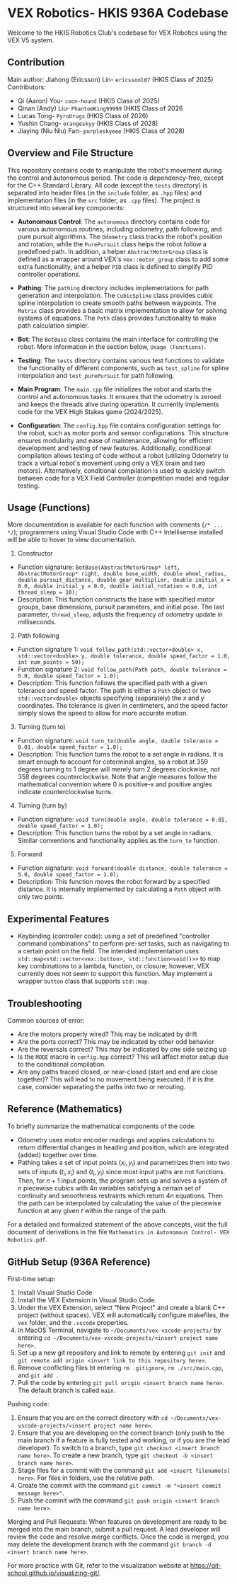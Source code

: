 # VEX Robotics- HKIS 936A Codebase

Welcome to the HKIS Robotics Club's codebase for VEX Robotics using the VEX V5 system.

## Contribution

Main author: Jiahong (Ericsson) Lin- `ericssonl07` (HKIS Class of 2025)
Contributors:
- Qi (Aaron) You- `coon-hound` (HKIS Class of 2025)
- Qinan (Andy) Liu- `PhantomKing99999` (HKIS Class of 2026
- Lucas Tong- `PyroDrugs` (HKIS Class of 2026)
- Yushin Chang- `orangeskyy` (HKIS Class of 2028)
- Jiaying (Niu Niu) Fan- `purpleskyeee` (HKIS Class of 2028)

## Overview and File Structure

This repository contains code to manipulate the robot's movement during the control and autonomous period. The code is dependency-free, except for the C++ Standard Library. All code (except the `tests` directory) is separated into header files (in the `include` folder, as `.hpp` files) and implementation files (in the `src` folder, as `.cpp` files). The project is structured into several key components:

- **Autonomous Control**: The `autonomous` directory contains code for various autonomous routines, including odometry, path following, and pure pursuit algorithms. The `Odometry` class tracks the robot's position and rotation, while the `PurePursuit` class helps the robot follow a predefined path. In addition, a helper `AbstractMotorGroup` class is defined as a wrapper around VEX's `vex::motor_group` class to add some extra functionality, and a helper `PID` class is defined to simplify PID controller operations.

- **Pathing**: The `pathing` directory includes implementations for path generation and interpolation. The `CubicSpline` class provides cubic spline interpolation to create smooth paths between waypoints. The `Matrix` class provides a basic matrix implementation to allow for solving systems of equations. The `Path` class provides functionality to make path calculation simpler.

- **Bot**: The `BotBase` class contains the main interface for controlling the robot. More information in the section below, `Usage (Functions)`.

- **Testing**: The `tests` directory contains various test functions to validate the functionality of different components, such as `test_spline` for spline interpolation and `test_purePursuit` for path following.

- **Main Program**: The `main.cpp` file initializes the robot and starts the control and autonomous tasks. It ensures that the odometry is zeroed and keeps the threads alive during operation. It currently implements code for the VEX High Stakes game (2024/2025).

- **Configuration**: The `config.hpp` file contains configuration settings for the robot, such as motor ports and sensor configurations. This structure ensures modularity and ease of maintenance, allowing for efficient development and testing of new features. Additionally, conditional compilation allows testing of code without a robot (utilizing Odometry to track a virtual robot's movement using only a VEX brain and two motors). Alternatively, conditional compilation is used to quickly switch between code for a VEX Field Controller (competition mode) and regular testing.

## Usage (Functions)

More documentation is available for each function with comments (`/* ... */`); programmers using Visual Studio Code with C++ Intellisense installed will be able to hover to view documentation.

1. Constructor

- Function signature: `BotBase(AbstractMotorGroup* left, AbstractMotorGroup* right, double base_width, double wheel_radius, double pursuit_distance, double gear_multiplier, double initial_x = 0.0, double initial_y = 0.0, double initial_rotation = 0.0, int thread_sleep = 10);`
- Description: This function constructs the base with specified motor groups, base dimensions, pursuit parameters, and initial pose. The last parameter, `thread_sleep`, adjusts the frequency of odometry update in milliseconds.

2. Path following

- Function signature 1: `void follow_path(std::vector<double> x, std::vector<double> y, double tolerance, double speed_factor = 1.0, int num_points = 50);`
- Function signature 2: `void follow_path(Path path, double tolerance = 5.0, double speed_factor = 1.0);`
- Description: This function follows the specified path with a given tolerance and speed factor. The path is either a `Path` object or two `std::vector<double>` objects specifying (separately) the $x$ and $y$ coordinates. The tolerance is given in centimeters, and the speed factor simply slows the speed to allow for more accurate motion.

3. Turning (turn to)

- Function signature: `void turn_to(double angle, double tolerance = 0.01, double speed_factor = 1.0);`
- Description: This function turns the robot to a set angle in radians. It is smart enough to account for coterminal angles, so a robot at 359 degrees turning to 1 degree will merely turn 2 degrees clockwise, not 358 degrees counterclockwise. Note that angle measures follow the mathematical convention where 0 is positive-x and positive angles indicate counterclockwise turns.

4. Turning (turn by)

- Function signature: `void turn(double angle, double tolerance = 0.01, double speed_factor = 1.0);`
- Description: This function turns the robot by a set angle in radians. Similar conventions and functionality applies as the `turn_to` function.

5. Forward

- Function signature: `void forward(double distance, double tolerance = 5.0, double speed_factor = 1.0);`
- Description: This function moves the robot forward by a specified distance. It is internally implemented by calculating a `Path` object with only two points.

## Experimental Features

- Keybinding (controller code): using a set of predefined "controller command combinations" to perform pre-set tasks, such as navigating to a certain point on the field. The intended implementation uses `std::map<std::vector<vex::button>, std::function<void()>>` to map key combinations to a lambda, function, or closure; however, VEX currently does not seem to support this function. May implement a wrapper `button` class that supports `std::map`.

## Troubleshooting

Common sources of error:
- Are the motors properly wired? This may be indicated by drift
- Are the ports correct? This may be indicated by other odd behavior
- Are the reversals correct? This may be indicated by one side seizing up
- Is the `MODE` macro in `config.hpp` correct? This will affect motor setup due to the conditional compilation.
- Are any paths traced closed, or near-closed (start and end are close together)? This will lead to no movement being executed. If it is the case, consider separating the paths into two or rerouting.

## Reference (Mathematics)

To briefly summarize the mathematical components of the code:
- Odometry uses motor encoder readings and applies calculations to return differential changes in heading and position, which are integrated (added) together over time.
- Pathing takes a set of input points $(x_{i}, y_{i})$ and parametrizes them into two sets of inputs $(t_{i}, x_{i})$ and $(t_{i}, y_{i})$ since most input paths are not functions. Then, for $n+1$ input points, the program sets up and solves a system of $n$ piecewise cubics with $4n$ variables satisfying a certain set of continuity and smoothness restraints which return $4n$ equations. Then the path can be interpolated by calculating the value of the piecewise function at any given $t$ within the range of the path.

For a detailed and formalized statement of the above concepts, visit the full document of derivations in the file `Mathematics in Autonomous Control- VEX Robotics.pdf`.

## GitHub Setup (936A Reference)

First-time setup:
1. Install Visual Studio Code
2. Install the VEX Extension in Visual Studio Code.
3. Under the VEX Extension, select "New Project" and create a blank C++ project (without spaces). VEX will automatically configure makefiles, the `vex` folder, and the `.vscode` properties.
4. In MacOS Terminal, navigate to `~/Documents/vex-vscode-projects/` by entering `cd ~/Documents/vex-vscode-projects/<insert project name here>`.
5. Set up a new git repository and link to remote by entering `git init` and `git remote add origin <insert link to this repository here>`.
6. Remove conflicting files bt entering `rm .gitignore`, `rm ./src/main.cpp`, and `git add .` 
7. Pull the code by entering `git pull origin <insert branch name here>`. The default branch is called `main`.

Pushing code:
1. Ensure that you are on the correct directory with `cd ~/Documents/vex-vscode-projects/<insert project name here>`.
2. Ensure that you are developing on the correct branch (only push to the main branch if a feature is fully tested and working, or if you are the lead developer). To switch to a branch, type `git checkout <insert branch name here>`. To create a new branch, type `git checkout -b <insert branch name here>`.
3. Stage files for a commit with the command `git add <insert filename(s) here>`. For files in folders, use the relative path.
4. Create the commit with the command `git commit -m "<insert commit message here>"`.
5. Push the commit with the command `git push origin <insert branch name here>`.

Merging and Pull Requests:
When features on development are ready to be merged into the main branch, submit a pull request. A lead developer will review the code and resolve merge conflicts. Once the code is merged, you may delete the development branch with the command `git branch -d <insert branch name here>`.

For more practice with Git, refer to the visualization website at https://git-school.github.io/visualizing-git/.
